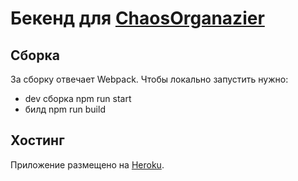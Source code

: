 # Бекенд для [ChaosOrganazier](https://github.com/cherry-pynya/ahj_diploma_front)

## Сборка

За сборку отвечает Webpack. Чтобы локально запустить нужно:

* dev сборка npm run start
* билд npm run build

## Хостинг

Приложение размещено на [Heroku](wss://cherry-pynya-ahj-diploma-back.herokuapp.com).
